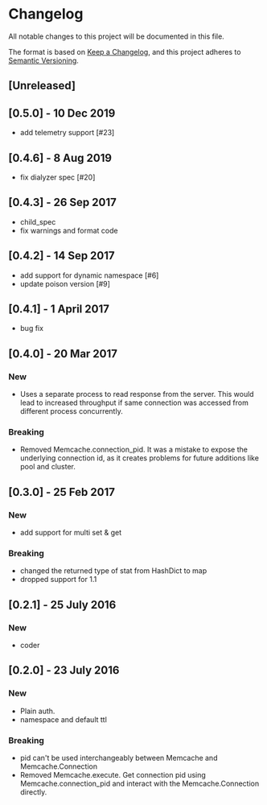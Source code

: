 # Changelog

All notable changes to this project will be documented in this file.

The format is based on [Keep a Changelog](https://keepachangelog.com/en/1.0.0/),
and this project adheres to [Semantic Versioning](https://semver.org/spec/v2.0.0.html).

## [Unreleased]

## [0.5.0] - 10 Dec 2019

- add telemetry support [#23]

## [0.4.6] - 8 Aug 2019

- fix dialyzer spec [#20]

## [0.4.3] - 26 Sep 2017

- child_spec
- fix warnings and format code

## [0.4.2] - 14 Sep 2017

- add support for dynamic namespace [#6]
- update poison version [#9]

## [0.4.1] - 1 April 2017

- bug fix

## [0.4.0] - 20 Mar 2017

### New
- Uses a separate process to read response from the server. This would
  lead to increased throughput if same connection was accessed from
  different process concurrently.

### Breaking
- Removed Memcache.connection_pid. It was a mistake to expose the
  underlying connection id, as it creates problems for future
  additions like pool and cluster.

## [0.3.0] - 25 Feb 2017

### New
- add support for multi set & get

### Breaking
- changed the returned type of stat from HashDict to map
- dropped support for 1.1

## [0.2.1] - 25 July 2016

### New
- coder

## [0.2.0] - 23 July 2016

### New
- Plain auth.
- namespace and default ttl

### Breaking
- pid can't be used interchangeably between Memcache and
  Memcache.Connection
- Removed Memcache.execute. Get connection pid using
  Memcache.connection_pid and interact with the Memcache.Connection
  directly.
